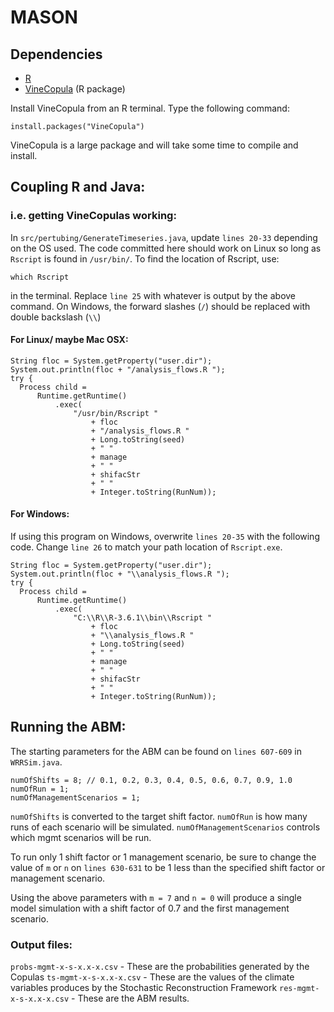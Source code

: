 # MASON

## Dependencies

* [R](http://archive.linux.duke.edu/cran/)
* [VineCopula](https://cran.r-project.org/web/packages/VineCopula/index.html) (R package)

Install VineCopula from an R terminal. Type the following command:

    install.packages("VineCopula")

VineCopula is a large package and will take some time to compile and install.


## Coupling R and Java:

### i.e. getting VineCopulas working:

In `src/pertubing/GenerateTimeseries.java`, update `lines 20-33` depending on the OS used. The code committed here should work on Linux so long as `Rscript` is found in `/usr/bin/`. To find the location of Rscript, use:

    which Rscript

in the terminal. Replace `line 25` with whatever is output by the above command. On Windows, the forward slashes (`/`) should be replaced with double backslash (`\\`)

#### For Linux/ maybe Mac OSX:

    String floc = System.getProperty("user.dir");
    System.out.println(floc + "/analysis_flows.R ");
    try {
      Process child =
          Runtime.getRuntime()
              .exec(
                  "/usr/bin/Rscript "
                      + floc
                      + "/analysis_flows.R "
                      + Long.toString(seed)
                      + " "
                      + manage
                      + " "
                      + shifacStr
                      + " "
                      + Integer.toString(RunNum));



#### For Windows:

If using this program on Windows, overwrite `lines 20-35` with the following code. Change `line 26` to match your path location of `Rscript.exe`.

    String floc = System.getProperty("user.dir");
    System.out.println(floc + "\\analysis_flows.R ");
    try {
      Process child =
          Runtime.getRuntime()
              .exec(
                  "C:\\R\\R-3.6.1\\bin\\Rscript "
                      + floc
                      + "\\analysis_flows.R "
                      + Long.toString(seed)
                      + " "
                      + manage
                      + " "
                      + shifacStr
                      + " "
                      + Integer.toString(RunNum));


## Running the ABM:

The starting parameters for the ABM can be found on `lines 607-609` in `WRRSim.java`.

    numOfShifts = 8; // 0.1, 0.2, 0.3, 0.4, 0.5, 0.6, 0.7, 0.9, 1.0
    numOfRun = 1;
    numOfManagementScenarios = 1;

`numOfShifts` is converted to the target shift factor.
`numOfRun` is how many runs of each scenario will be simulated.
`numOfManagementScenarios` controls which mgmt scenarios will be run.

To run only 1 shift factor or 1 management scenario, be sure to change the value of `m` or `n` on `lines 630-631` to be 1 less than the specified shift factor or management scenario.

Using the above parameters with `m = 7` and `n = 0` will produce a single model simulation with a shift factor of 0.7 and the first management scenario.

### Output files:

`probs-mgmt-x-s-x.x-x.csv`      - These are the probabilities generated by the Copulas
`ts-mgmt-x-s-x.x-x.csv`         - These are the values of the climate variables produces by the Stochastic Reconstruction Framework
`res-mgmt-x-s-x.x-x.csv`        - These are the ABM results.